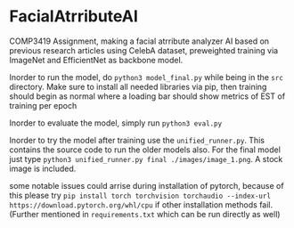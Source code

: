# FacialAtrributeAI
COMP3419 Assignment, making a facial atrribute analyzer AI based on previous research articles using CelebA dataset, preweighted training via ImageNet and EfficientNet as backbone model. 

Inorder to run the model, do `python3 model_final.py` while being in the `src` directory. Make sure to install all needed libraries via pip, then training should begin as normal where a loading bar should show metrics of EST of training per epoch

Inorder to evaluate the model, simply run `python3 eval.py`

Inorder to try the model after training use the `unified_runner.py`. This contains the source code to run the older models also. For the final model just type `python3 unified_runner.py final ./images/image_1.png`. A stock image is included.

some notable issues could arrise during installation of pytorch, because of this please try `pip install torch torchvision torchaudio --index-url https://download.pytorch.org/whl/cpu` if other installation methods fail.(Further mentioned in `requirements.txt` which can be run directly as well)